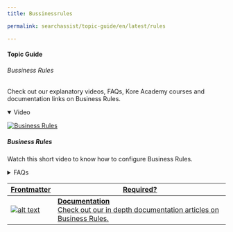 ```yaml
---
title: Bussinessrules

permalink: searchassist/topic-guide/en/latest/rules

---
```

#### Topic Guide
###### Bussiness Rules

  Check out our explanatory videos, FAQs, Kore Academy courses and documentation links on Business Rules.

<details class="introduction-video" open>
  <summary>Video
  </summary>
  
   [![Business Rules](images/VideoCoverImage.png)](https://player.vimeo.com/video/751567137?h=781022611c&badge=0&autopause=0&player_id=0&app_id=58479/embed)

  ##### Business Rules
  Watch this short video to know how to configure Business Rules.

</details>

<details>
  <summary>FAQs
  </summary>

  <a class="doc-link" target="_blank" href="https://docs.kore.ai/searchassist/concepts/personalizing-results/personalizing-results-ranking/#Configuring_Business_Rules">
 
  What are Business rules ?

</a>

 <a class="doc-link" target="_blank" href="https://docs.kore.ai/searchassist/concepts/personalizing-results/personalizing-results-ranking/#Configuring_Business_Rules">
 
  How to add conditions and define an outcome?

</a>
 
  
<a class="doc-link" target="_blank" href="https://docs.kore.ai/searchassist/concepts/personalizing-results/personalizing-results-ranking/#Configuring_Business_Rules">

  What are contexts in Business rules?


</a>
  
  <a class="doc-link" target="_blank" href="https://docs.kore.ai/searchassist/concepts/personalizing-results/personalizing-results-ranking/#Configuring_Business_Rules">
 
  How do I edit or delete Business rules?
    
  </a>

</details>

<a class="doc-link" target="_blank" href="https://docs.kore.ai/searchassist/concepts/personalizing-results/personalizing-results-ranking/#Configuring_Business_Rules">
 
| Frontmatter | Required? |
|-------------|-------------|
| ![alt text](images/docIcon.svg "Title") | **Documentation**  <br /> Check out our in depth documentation articles on Business Rules. | 


</a>
